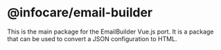 # @infocare/email-builder

This is the main package for the EmailBuilder Vue.js port. It is a package that can be used to convert a JSON configuration to HTML.

